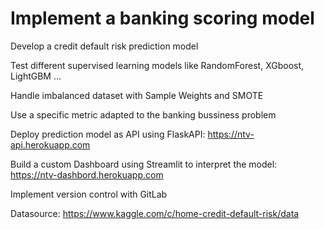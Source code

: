 # Implement a banking scoring model
Develop a credit default risk prediction model 

Test different supervised learning models like RandomForest, XGboost, LightGBM ... 

Handle imbalanced dataset with Sample Weights and SMOTE

Use a specific metric adapted to the banking bussiness problem

Deploy prediction model as API using FlaskAPI: https://ntv-api.herokuapp.com

Build a custom Dashboard using Streamlit to interpret the model: https://ntv-dashbord.herokuapp.com

Implement version control with GitLab

Datasource: https://www.kaggle.com/c/home-credit-default-risk/data
